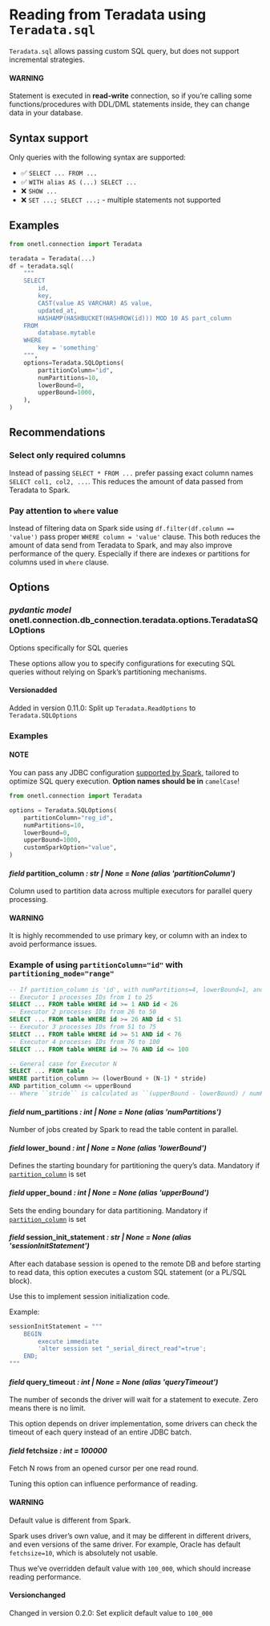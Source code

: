 <a id="teradata-sql"></a>

# Reading from Teradata using `Teradata.sql`

`Teradata.sql` allows passing custom SQL query, but does not support incremental strategies.

#### WARNING
Statement is executed in **read-write** connection, so if you’re calling some functions/procedures with DDL/DML statements inside,
they can change data in your database.

## Syntax support

Only queries with the following syntax are supported:

* ✅︎ `SELECT ... FROM ...`
* ✅︎ `WITH alias AS (...) SELECT ...`
* ❌ `SHOW ...`
* ❌ `SET ...; SELECT ...;` - multiple statements not supported

## Examples

```python
from onetl.connection import Teradata

teradata = Teradata(...)
df = teradata.sql(
    """
    SELECT
        id,
        key,
        CAST(value AS VARCHAR) AS value,
        updated_at,
        HASHAMP(HASHBUCKET(HASHROW(id))) MOD 10 AS part_column
    FROM
        database.mytable
    WHERE
        key = 'something'
    """,
    options=Teradata.SQLOptions(
        partitionColumn="id",
        numPartitions=10,
        lowerBound=0,
        upperBound=1000,
    ),
)
```

## Recommendations

### Select only required columns

Instead of passing `SELECT * FROM ...` prefer passing exact column names `SELECT col1, col2, ...`.
This reduces the amount of data passed from Teradata to Spark.

### Pay attention to `where` value

Instead of filtering data on Spark side using `df.filter(df.column == 'value')` pass proper `WHERE column = 'value'` clause.
This both reduces the amount of data send from Teradata to Spark, and may also improve performance of the query.
Especially if there are indexes or partitions for columns used in `where` clause.

## Options

### *pydantic model* onetl.connection.db_connection.teradata.options.TeradataSQLOptions

Options specifically for SQL queries

These options allow you to specify configurations for executing SQL queries
without relying on Spark’s partitioning mechanisms.

#### Versionadded
Added in version 0.11.0: Split up `Teradata.ReadOptions` to `Teradata.SQLOptions`

### Examples

#### NOTE
You can pass any JDBC configuration
[supported by Spark](https://spark.apache.org/docs/latest/sql-data-sources-jdbc.html),
tailored to optimize SQL query execution. **Option names should be in** `camelCase`!

```python
from onetl.connection import Teradata

options = Teradata.SQLOptions(
    partitionColumn="reg_id",
    numPartitions=10,
    lowerBound=0,
    upperBound=1000,
    customSparkOption="value",
)
```

<!-- !! processed by numpydoc !! -->

#### *field* partition_column *: str | None* *= None* *(alias 'partitionColumn')*

Column used to partition data across multiple executors for parallel query processing.

#### WARNING
It is highly recommended to use primary key, or column with an index
to avoid performance issues.

### Example of using `partitionColumn="id"` with `partitioning_mode="range"`

```sql
-- If partition_column is 'id', with numPartitions=4, lowerBound=1, and upperBound=100:
-- Executor 1 processes IDs from 1 to 25
SELECT ... FROM table WHERE id >= 1 AND id < 26
-- Executor 2 processes IDs from 26 to 50
SELECT ... FROM table WHERE id >= 26 AND id < 51
-- Executor 3 processes IDs from 51 to 75
SELECT ... FROM table WHERE id >= 51 AND id < 76
-- Executor 4 processes IDs from 76 to 100
SELECT ... FROM table WHERE id >= 76 AND id <= 100

-- General case for Executor N
SELECT ... FROM table
WHERE partition_column >= (lowerBound + (N-1) * stride)
AND partition_column <= upperBound
-- Where ``stride`` is calculated as ``(upperBound - lowerBound) / numPartitions``.
```

<!-- !! processed by numpydoc !! -->

#### *field* num_partitions *: int | None* *= None* *(alias 'numPartitions')*

Number of jobs created by Spark to read the table content in parallel.

<!-- !! processed by numpydoc !! -->

#### *field* lower_bound *: int | None* *= None* *(alias 'lowerBound')*

Defines the starting boundary for partitioning the query’s data. Mandatory if [`partition_column`](#onetl.connection.db_connection.teradata.options.TeradataSQLOptions.partition_column) is set

<!-- !! processed by numpydoc !! -->

#### *field* upper_bound *: int | None* *= None* *(alias 'upperBound')*

Sets the ending boundary for data partitioning. Mandatory if [`partition_column`](#onetl.connection.db_connection.teradata.options.TeradataSQLOptions.partition_column) is set

<!-- !! processed by numpydoc !! -->

#### *field* session_init_statement *: str | None* *= None* *(alias 'sessionInitStatement')*

After each database session is opened to the remote DB and before starting to read data,
this option executes a custom SQL statement (or a PL/SQL block).

Use this to implement session initialization code.

Example:

```python
sessionInitStatement = """
    BEGIN
        execute immediate
        'alter session set "_serial_direct_read"=true';
    END;
"""
```

<!-- !! processed by numpydoc !! -->

#### *field* query_timeout *: int | None* *= None* *(alias 'queryTimeout')*

The number of seconds the driver will wait for a statement to execute.
Zero means there is no limit.

This option depends on driver implementation,
some drivers can check the timeout of each query instead of an entire JDBC batch.

<!-- !! processed by numpydoc !! -->

#### *field* fetchsize *: int* *= 100000*

Fetch N rows from an opened cursor per one read round.

Tuning this option can influence performance of reading.

#### WARNING
Default value is different from Spark.

Spark uses driver’s own value, and it may be different in different drivers,
and even versions of the same driver. For example, Oracle has
default `fetchsize=10`, which is absolutely not usable.

Thus we’ve overridden default value with `100_000`, which should increase reading performance.

#### Versionchanged
Changed in version 0.2.0: Set explicit default value to `100_000`

<!-- !! processed by numpydoc !! -->
